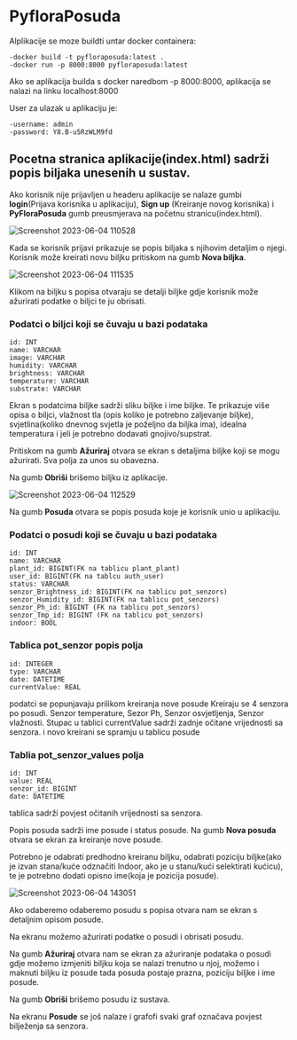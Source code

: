# PyfloraPosuda

Alplikacije se moze buildti untar docker containera:

    -docker build -t pyfloraposuda:latest .
    -docker run -p 8000:8000 pyfloraposuda:latest

Ako se aplikacija builda s docker naredbom -p 8000:8000, aplikacija se nalazi na linku localhost:8000

User za ulazak u aplikaciju je:

    -username: admin
    -password: Y8.B-u5RzWLM9fd

## Pocetna stranica aplikacije(index.html) sadrži popis biljaka unesenih u sustav.

Ako korisnik nije prijavljen u headeru aplikacije se nalaze gumbi  **login**(Prijava korisnika u aplikaciju), **Sign up** (Kreiranje novog korisnika) i **PyFloraPosuda** gumb preusmjerava na početnu stranicu(index.html).




![Screenshot 2023-06-04 110528](https://github.com/RenatoSeva/pyfloraposuda/assets/78822975/a6b593a4-2c7a-4c60-b2cc-254808de0eb6)

Kada se korisnik prijavi prikazuje se popis biljaka s njihovim detaljim o njegi. Korisnik može kreirati novu biljku pritiskom na gumb **Nova biljka**.

![Screenshot 2023-06-04 111535](https://github.com/RenatoSeva/pyfloraposuda/assets/78822975/2cc8770a-d8e8-4fea-bbe1-251c9c1f00d4)

Klikom na biljku s popisa otvaraju se detalji biljke gdje korisnik može ažurirati podatke o biljci te ju obrisati.

### Podatci o biljci koji se čuvaju u bazi podataka

    id: INT
    name: VARCHAR
    image: VARCHAR
    humidity: VARCHAR
    brightness: VARCHAR
    temperature: VARCHAR
    substrate: VARCHAR

Ekran s podatcima biljke sadrži sliku biljke i ime biljke. Te prikazuje više opisa o biljci, vlažnost tla (opis koliko je potrebno zaljevanje biljke), svjetlina(koliko dnevnog svjetla je poželjno da biljka ima), idealna temperatura i jeli je potrebno dodavati gnojivo/supstrat.

Pritiskom na gumb **Ažuriraj** otvara se ekran s detaljima biljke koji se mogu ažurirati. Sva polja za unos su obavezna.

Na gumb **Obriši** brišemo biljku iz aplikacije.

![Screenshot 2023-06-04 112529](https://github.com/RenatoSeva/pyfloraposuda/assets/78822975/4e60a7d7-32ae-4ae9-99ee-ae087cf1e2d3)

Na gumb **Posuda** otvara se popis posuda koje je korisnik unio u aplikaciju.

### Podatci o posudi koji se čuvaju u bazi podataka

    id: INT
    name: VARCHAR
    plant_id: BIGINT(FK na tablicu plant_plant)
    user_id: BIGINT(FK na tablcu auth_user)
    status: VARCHAR
    senzor_Brightness_id: BIGINT(FK na tablicu pot_senzors)
    senzor_Humidity_id: BIGINT(FK na tablicu pot_senzors)
    senzor_Ph_id: BIGINT (FK na tablicu pot_senzors)
    senzor_Tmp_id: BIGINT (FK na tablicu pot_senzors)
    indoor: BOOL

### Tablica pot_senzor popis polja

    id: INTEGER
    type: VARCHAR
    date: DATETIME
    currentValue: REAL

podatci se popunjavaju prilikom kreiranja nove posude
Kreiraju se 4 senzora po posudi. Senzor temperature, Sezor Ph, Senzor osvjetljenja, Senzor vlažnosti.
Stupac u tablici currentValue sadrži zadnje očitane vrijednosti sa senzora.
i novo kreirani se spramju u tablicu posude


### Tablia pot_senzor_values polja

    id: INT
    value: REAL
    senzor_id: BIGINT
    date: DATETIME

tablica sadrži povjest očitanih vrijednosti sa senzora.

Popis posuda sadrži ime posude i status posude. Na gumb **Nova posuda** otvara se ekran za kreiranje nove posude.

Potrebno je odabrati predhodno kreiranu biljku, odabrati poziciju biljke(ako je izvan stana/kuće odznačiti Indoor, ako je u stanu/kući selektirati kućicu), te je potrebno dodati opisno ime(koja je pozicija posude).

![Screenshot 2023-06-04 143051](https://github.com/RenatoSeva/pyfloraposuda/assets/78822975/0ee99530-65dc-4c56-b054-c45c1e99a8ef)

Ako odaberemo odaberemo posudu s popisa otvara nam se ekran s detaljnim opisom posude.

Na ekranu možemo ažurirati podatke o posudi i obrisati posudu.

Na gumb **Ažuriraj** otvara nam se ekran za ažuriranje podataka o posudi gdje možemo izmjeniti biljku koja se nalazi trenutno u njoj, možemo i maknuti biljku iz posude tada posuda postaje prazna, poziciju biljke i ime posude.

Na gumb **Obriši** brišemo posudu iz sustava.

Na ekranu **Posude** se još nalaze i grafofi svaki graf označava povjest bilježenja sa senzora.
